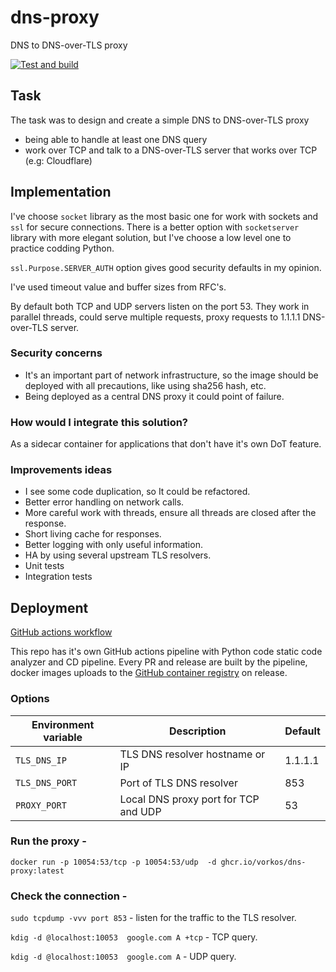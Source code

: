 # dns-proxy
DNS to DNS-over-TLS proxy

[![Test and build](https://github.com/vorkos/dns-proxy/actions/workflows/test-build.yaml/badge.svg)](https://github.com/vorkos/dns-proxy/actions/workflows/test-build.yaml)

## Task

The task was to design and create a simple DNS to DNS-over-TLS proxy 
- being able to handle at least one DNS query
- work over TCP and talk to a DNS-over-TLS server that works over TCP (e.g: Cloudflare)

## Implementation

I've choose `socket` library as the most basic one for work with sockets and `ssl` for secure connections. There is a better option with `socketserver` library with more elegant solution, but I've choose a low level one to practice codding Python.

`ssl.Purpose.SERVER_AUTH` option gives good security defaults in my opinion.

I've used timeout value and buffer sizes from RFC's.

By default both TCP and UDP servers listen on the port 53. They work in parallel threads, could serve multiple requests, proxy requests to 1.1.1.1 DNS-over-TLS server. 
### Security concerns 
- It's an important part of network infrastructure, so the image should be deployed with all precautions, like using sha256 hash, etc.
- Being deployed as a central DNS proxy it could point of failure.
### How would I integrate this solution?
As a sidecar container for applications that don't have it's own DoT feature.

### Improvements ideas

- I see some code duplication, so It could be refactored.
- Better error handling on network calls.
- More careful work with threads, ensure all threads are closed after the response.
- Short living cache for responses.
- Better logging with only useful information.
- HA by using several upstream TLS resolvers.
- Unit tests
- Integration tests

## Deployment
[GitHub actions workflow](.github/workflows/test-build.yaml)

This repo has it's own GitHub actions pipeline with Python code static code analyzer and CD pipeline.
Every PR and release are built by the pipeline, docker images uploads to the [GitHub container registry](https://github.com/vorkos/dns-proxy/pkgs/container/dns-proxy) on release.
### Options
Environment variable | Description | Default
--- | --- | ---
`TLS_DNS_IP` | TLS DNS resolver hostname or IP | 1.1.1.1
`TLS_DNS_PORT` | Port of TLS DNS resolver | 853
`PROXY_PORT` | Local DNS proxy port for TCP and UDP | 53

### Run the proxy - 

`docker run -p 10054:53/tcp -p 10054:53/udp  -d ghcr.io/vorkos/dns-proxy:latest`
### Check the connection - 

`sudo tcpdump -vvv port 853` - listen for the traffic to the TLS resolver.

`kdig -d @localhost:10053  google.com A +tcp` - TCP query.

`kdig -d @localhost:10053  google.com A` - UDP query.